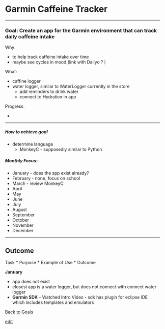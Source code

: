 # Garmin Caffeine Tracker

---


### Goal: Create an app for the Garmin environment that can track daily caffeine intake

Why:   
 
*  to help track caffeine intake over time 
*  maybe see cycles in mood (link with Dailyo ? )


What:

* caffine logger
* water logger, similar to WaterLogger currently in the store
	* add reminders to drink water
	* connect to Hydration in app
	
	
Progress:

*  

----------

##### How to achieve goal 

*  determine language
	*  MonkeyC - supposedly similar to Python

##### Monthly Focus:

* January - does the app exist already?
* February - none, focus on school
* March - review MonkeyC
* April
* May
* June
* July
* August
* September
* October
* November
* December

---

## Outcome 

Task * Purpose * Example of Use * Outcome

**January**

- app does not exist
- closest app is a water logger, but does not connect with connect water logger
- **Garmin SDK** - Watched Intro Video - sdk has plugin for eclipse IDE which includes templates and emulators

[Back to Goals](https://ch3ck3rs.github.io/Goals/Yearly-Goals/2020Goals/2020-Goals_index.html)

[edit](https://github.com/ch3ck3rs/Goals/blob/gh-pages/Yearly-Goals/2020Goals/Personal/Garmin-App.md)
